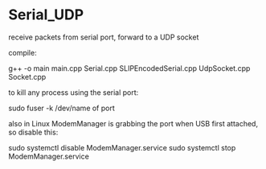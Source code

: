 # Serial_UDP

receive packets from serial port, forward to a UDP socket

compile:

g++ -o main main.cpp Serial.cpp SLIPEncodedSerial.cpp UdpSocket.cpp Socket.cpp

to kill any process using the serial port:

sudo fuser -k /dev/name of port

also in Linux ModemManager is grabbing the port when USB first attached, so disable this:

sudo systemctl disable ModemManager.service
sudo systemctl stop ModemManager.service
